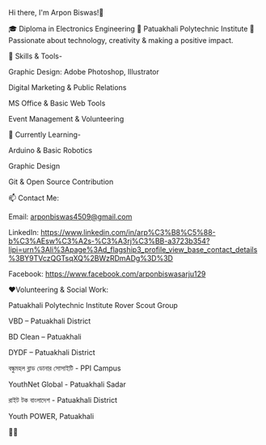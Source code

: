 Hi there, I'm Arpon Biswas!👋

🎓 Diploma in Electronics Engineering
🏫 Patuakhali Polytechnic Institute
🌟 Passionate about technology, creativity & making a positive impact.



🔧 Skills & Tools-

Graphic Design: Adobe Photoshop, Illustrator

Digital Marketing & Public Relations

MS Office & Basic Web Tools

Event Management & Volunteering



🌱 Currently Learning-

Arduino & Basic Robotics

Graphic Design

Git & Open Source Contribution




📫 Contact Me:

Email: arponbiswas4509@gmail.com

LinkedIn: https://www.linkedin.com/in/arp%C3%B8%C5%88-b%C3%AEsw%C3%A2s-%C3%A3rj%C3%BB-a3723b354?lipi=urn%3Ali%3Apage%3Ad_flagship3_profile_view_base_contact_details%3BY9TVczQGTsqXQ%2BWzRDmADg%3D%3D

Facebook: https://www.facebook.com/arponbiswasarju129




❤️Volunteering & Social Work:

Patuakhali Polytechnic Institute Rover Scout Group

VBD – Patuakhali District

BD Clean – Patuakhali

DYDF – Patuakhali District

বন্ধুমহল ব্লাড ডোনার সোসাইটি - PPI Campus

YouthNet Global - Patuakhali Sadar 

রাইট টক বাংলাদেশ - Patuakhali District 

Youth POWER, Patuakhali


🎀✨
